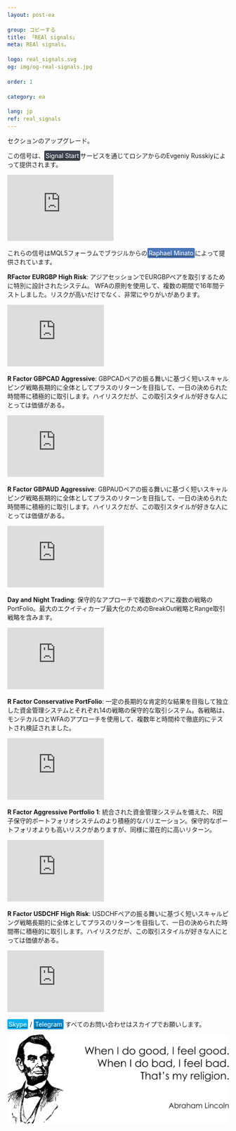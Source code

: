 ```yaml
---
layout: post-ea

group: コピーする
title: 「REAl signals」
meta: REAl signals。

logo: real_signals.svg
og: img/og-real-signals.jpg

order: 1

category: ea

lang: jp
ref: real_signals
---
```


セクションのアップグレード。

この信号は、<a href="https://www.signalstart.com/analysis/pipspool/50865" target="_blank"><span style="background-color:#3b434c; color:white; padding:3px; border-radius: 3px">Signal Start</span></a>サービスを通じてロシアからのEvgeniy Russkiyによって提供されます。
<iframe frameborder="0" width="242" height="150" src="https://www.signalstart.com/ja/widgets/1/50865?colors=578EBE,FFFFFF,004782"></iframe>

これらの信号はMQL5フォーラムでブラジルからの<a href="https://www.mql5.com/ja/users/johnmacknamara" target="_blank"><span style="background-color:#4a76b8; color:white; padding:3px; border-radius: 3px">Raphael Minato</span></a>によって提供されています。

**RFactor EURGBP High Risk**: アジアセッションでEURGBPペアを取引するために特別に設計されたシステム。 WFAの原則を使用して、複数の期間で16年間テストしました。リスクが高いだけでなく、非常にやりがいがあります。  
<iframe frameborder="0" width="220" height="140" src="https://www.mql5.com/ja/signals/widget/signal/3ps8"></iframe>

**R Factor GBPCAD Aggressive**: GBPCADペアの振る舞いに基づく短いスキャルピング戦略長期的に全体としてプラスのリターンを目指して、一日の決められた時間帯に積極的に取引します。ハイリスクだが、この取引スタイルが好きな人にとっては価値がある。  
<iframe frameborder="0" width="220" height="140" src="https://www.mql5.com/ja/signals/widget/signal/3qz7"></iframe>

**R Factor GBPAUD Aggressive**: GBPAUDペアの振る舞いに基づく短いスキャルピング戦略長期的に全体としてプラスのリターンを目指して、一日の決められた時間帯に積極的に取引します。ハイリスクだが、この取引スタイルが好きな人にとっては価値がある。  
<iframe frameborder="0" width="220" height="140" src="https://www.mql5.com/ja/signals/widget/signal/3rvu"></iframe>

**Day and Night Trading**: 保守的なアプローチで複数のペアに複数の戦略のPortFolio。最大のエクイティカーブ最大化のためのBreakOut戦略とRange取引戦略を含みます。  
<iframe frameborder="0" width="220" height="140" src="https://www.mql5.com/ja/signals/widget/signal/3ps9"></iframe>

**R Factor Conservative PortFolio**: 一定の長期的な肯定的な結果を目指して独立した資金管理システムとそれぞれ14の戦略の保守的な取引システム。各戦略は、モンテカルロとWFAのアプローチを使用して、複数年と時間枠で徹底的にテストされ検証されました。  
<iframe frameborder="0" width="220" height="140" src="https://www.mql5.com/ja/signals/widget/signal/3psa"></iframe>

**R Factor Aggressive Portfolio 1**: 統合された資金管理システムを備えた、R因子保守的ポートフォリオシステムのより積極的なバリエーション。保守的なポートフォリオよりも高いリスクがありますが、同様に潜在的に高いリターン。  
<iframe frameborder="0" width="220" height="140" src="https://www.mql5.com/ja/signals/widget/signal/3psb"></iframe>

**R Factor USDCHF High Risk**: USDCHFペアの振る舞いに基づく短いスキャルピング戦略長期的に全体としてプラスのリターンを目指して、一日の決められた時間帯に積極的に取引します。ハイリスクだが、この取引スタイルが好きな人にとっては価値がある。  
<iframe frameborder="0" width="220" height="140" src="https://www.mql5.com/ja/signals/widget/signal/3tkm"></iframe>

<a href="skype:chutkoy89?call" target="_blank"><span style="background-color:#00aff0; color:white; padding:3px; border-radius: 3px">Skype</span></a> / <a href="https://t.me/chutkoy" target="_blank"><span style="background-color:#0088cc; color:white; padding:3px; border-radius: 3px">Telegram</span></a> すべてのお問い合わせはスカイプでお願いします。</a>

<a data-fancybox="gallery" href="/img/programming/Lincoln.png"><img src="/img/programming/Lincoln.png" alt=""></a>
